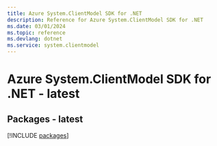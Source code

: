 ```yaml
---
title: Azure System.ClientModel SDK for .NET
description: Reference for Azure System.ClientModel SDK for .NET
ms.date: 03/01/2024
ms.topic: reference
ms.devlang: dotnet
ms.service: system.clientmodel
---
```

# Azure System.ClientModel SDK for .NET - latest
## Packages - latest
[!INCLUDE [packages](system.clientmodel-index.md)]